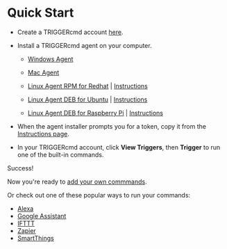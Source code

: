 # Quick Start

* Create a TRIGGERcmd account [here](https://www.triggercmd.com/user/auth/signup).

* Install a TRIGGERcmd agent on your computer.  

  * [Windows Agent](https://agents.triggercmd.com/TRIGGERcmdAgentSetup.exe)
  * [Mac Agent](https://agents.triggercmd.com/TRIGGERcmdAgent.dmg)
  * [Linux Agent RPM for Redhat](https://agents.triggercmd.com/triggercmdagent-1.0.1.x86_64.rpm) | [Instructions](https://www.triggercmd.com/forum/topic/50/installing-and-upgrading-the-linux-agent-on-redhat-or-centos)
  
  * [Linux Agent DEB for Ubuntu](https://agents.triggercmd.com/triggercmdagent_1.0.1_amd64.deb) | [Instructions](https://www.triggercmd.com/forum/topic/11/ubuntu-linux-agent-instructions)

  * [Linux Agent DEB for Raspberry Pi](https://agents.triggercmd.com/triggercmdagent_1.0.1_all.deb) | [Instructions](https://www.triggercmd.com/forum/topic/12/raspberry-pi-setup)

* When the agent installer prompts you for a token, copy it from the [Instructions page](https://www.triggercmd.com/user/computer/create).  
* In your TRIGGERcmd account, click **View Triggers**, then **Trigger** to run one of the built-in commands.

Success!

Now you're ready to [add your own commmands](./Commands.md).

Or check out one of these popular ways to run your commands: 

* [Alexa](./SmartHomeAlexa.md)
* [Google Assistant](./SmartHomeGoogle.md)
* [IFTTT](./IFTTT.md)
* [Zapier](./Zapier.md)
* [SmartThings](./SmartThings.md)